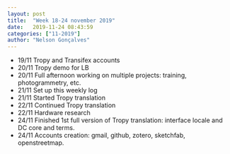 ```yaml
---
layout: post
title:  "Week 18-24 november 2019"
date:   2019-11-24 08:43:59
categories: ["11-2019"]
author: "Nelson Gonçalves"
---
```


* 19/11 Tropy and Transifex accounts
* 20/11 Tropy demo for LB
* 20/11 Full afternoon working on multiple projects: training, photogrammetry, etc.
* 21/11 Set up this weekly log 
* 21/11 Started Tropy translation
* 22/11 Continued Tropy translation
* 22/11 Hardware research
* 24/11 Finished 1st full version of Tropy translation: interface locale and DC core and terms.
* 24/11 Accounts creation: gmail, github, zotero, sketchfab, openstreetmap.
